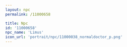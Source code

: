```yaml
---
layout: npc
permalink: /11000658

title: Npc
id: '11000658'
npc_name: 'Limus'
icon_url: 'portrait/npc/11000038_normaldoctor_p.png'
---
```

